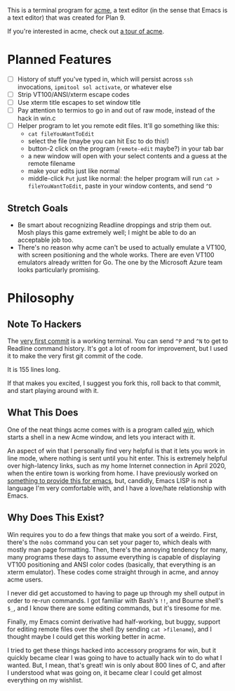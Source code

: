 This is a terminal program for [acme](https://github.com/9fans/plan9port/blob/master/man/man1/acme.1),
a text editor (in the sense that Emacs is a text editor) that was created for Plan 9.

If you're interested in acme,
check out
[a tour of acme](https://research.swtch.com/acme).

Planned Features
========

* [ ] History of stuff you've typed in, which will persist across `ssh` invocations, `ipmitool sol activate`, or whatever else
* [ ] Strip VT100/ANSI/xterm escape codes
* [ ] Use xterm title escapes to set window title
* [ ] Pay attention to termios to go in and out of raw mode, instead of the hack in win.c
* [ ] Helper program to let you remote edit files. It'll go something like this:
  * `cat fileYouWantToEdit`
  * select the file (maybe you can hit Esc to do this!)
  * button-2 click on the program (`remote-edit` maybe?) in your tab bar
  * a new window will open with your select contents and a guess at the remote filename
  * make your edits just like normal
  * middle-click `Put` just like normal:
    the helper program will run `cat > fileYouWantToEdit`,
    paste in your window contents, and send `^D`

Stretch Goals
---------------

* Be smart about recognizing Readline droppings and strip them out.
  Mosh plays this game extremely well;
  I might be able to do an acceptable job too.
* There's no reason why acme can't be used to actually emulate a VT100,
  with screen positioning and the whole works.
  There are even VT100 emulators already written for Go.
  The one by the Microsoft Azure team looks particularly promising.


Philosophy
========

Note To Hackers
-----------------

The
[very first commit](https://github.com/nealey/acmeterm/commit/99c54c954039bb5025b876fcaa8ac90b86d021d0)
is a working terminal.
You can send `^P` and `^N` to get to Readline command history.
It's got a lot of room for improvement,
but I used it to make the very first git commit of the code.

It is 155 lines long.

If that makes you excited,
I suggest you fork this, roll back to that commit,
and start playing around with it.


What This Does
------------------

One of the neat things acme comes with is a program called
[win](https://github.com/9fans/plan9port/blob/master/man/man1/win.1),
which starts a shell in a new Acme window, and lets you interact with it.

An aspect of win that I personally find very helpful
is that it lets you work in line mode, where nothing is sent until you hit enter.
This is extremely helpful over high-latency links,
such as my home Internet connection in April 2020,
when the entire town is working from home.
I have previously worked on
[something to provide this for emacs](https://github.com/nealey/neale-ssh.el),
but, candidly, Emacs LISP is not a language I'm very comfortable with,
and I have a love/hate relationship with Emacs.

Why Does This Exist?
------------------

Win requires you to do a few things that make you sort of a weirdo.
First, there's the `nobs` command you can set your pager to,
which deals with mostly man page formatting.
Then, there's the annoying tendency for many, many programs these days
to assume everything is capable of displaying VT100 positioning
and ANSI color codes (basically, that everything is an xterm emulator).
These codes come straight through in acme, and annoy acme users.

I never did get accustomed to having to page up through my shell output in order to re-run commands.
I got familiar with Bash's `!!`, and Bourne shell's `$_`,
and I know there are some editing commands,
but it's tiresome for me.

Finally,
my Emacs comint derivative had half-working, but buggy,
support for editing remote files
over the shell (by sending `cat >filename`),
and I thought maybe I could get this working better in acme.

I tried to get these things hacked into accessory programs for win,
but it quickly became clear I was going to have to actually hack win to do what I wanted.
But,
I mean,
that's great!
win is only about 800 lines of C,
and after I understood what was going on,
it became clear I could get almost everything on my wishlist.